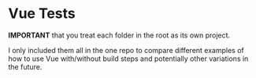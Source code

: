 # Vue Tests
**IMPORTANT** that you treat each folder in the root as its own project.

I only included them all in the one repo to compare different examples
of how to use Vue with/without build steps and potentially other variations
in the future.